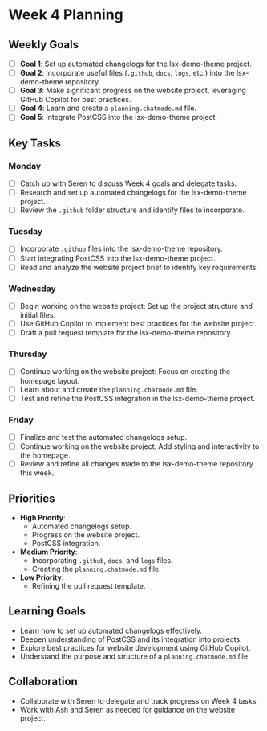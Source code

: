 # Week 4 Planning

## Weekly Goals
- [ ] **Goal 1**: Set up automated changelogs for the lsx-demo-theme project.
- [ ] **Goal 2**: Incorporate useful files (`.github`, `docs`, `logs`, etc.) into the lsx-demo-theme repository.
- [ ] **Goal 3**: Make significant progress on the website project, leveraging GitHub Copilot for best practices.
- [ ] **Goal 4**: Learn and create a `planning.chatmode.md` file.
- [ ] **Goal 5**: Integrate PostCSS into the lsx-demo-theme project.

## Key Tasks
### Monday
- [ ] Catch up with Seren to discuss Week 4 goals and delegate tasks.
- [ ] Research and set up automated changelogs for the lsx-demo-theme project.
- [ ] Review the `.github` folder structure and identify files to incorporate.

### Tuesday
- [ ] Incorporate `.github` files into the lsx-demo-theme repository.
- [ ] Start integrating PostCSS into the lsx-demo-theme project.
- [ ] Read and analyze the website project brief to identify key requirements.

### Wednesday
- [ ] Begin working on the website project: Set up the project structure and initial files.
- [ ] Use GitHub Copilot to implement best practices for the website project.
- [ ] Draft a pull request template for the lsx-demo-theme repository.

### Thursday
- [ ] Continue working on the website project: Focus on creating the homepage layout.
- [ ] Learn about and create the `planning.chatmode.md` file.
- [ ] Test and refine the PostCSS integration in the lsx-demo-theme project.

### Friday
- [ ] Finalize and test the automated changelogs setup.
- [ ] Continue working on the website project: Add styling and interactivity to the homepage.
- [ ] Review and refine all changes made to the lsx-demo-theme repository this week.

## Priorities
- **High Priority**: 
  - Automated changelogs setup.
  - Progress on the website project.
  - PostCSS integration.
- **Medium Priority**: 
  - Incorporating `.github`, `docs`, and `logs` files.
  - Creating the `planning.chatmode.md` file.
- **Low Priority**: 
  - Refining the pull request template.

## Learning Goals
- Learn how to set up automated changelogs effectively.
- Deepen understanding of PostCSS and its integration into projects.
- Explore best practices for website development using GitHub Copilot.
- Understand the purpose and structure of a `planning.chatmode.md` file.

## Collaboration
- Collaborate with Seren to delegate and track progress on Week 4 tasks.
- Work with Ash and Seren as needed for guidance on the website project.